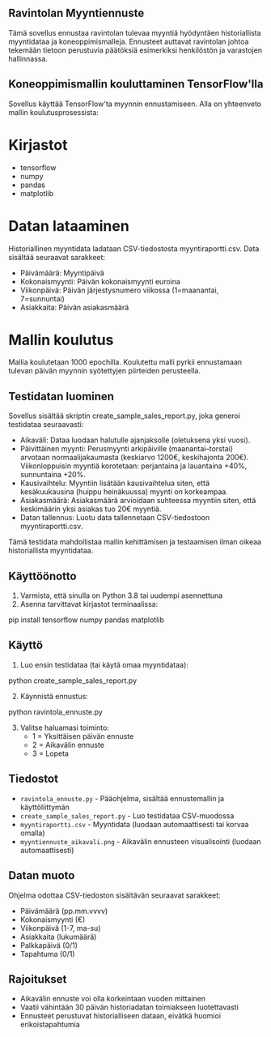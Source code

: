 ## Ravintolan Myyntiennuste

Tämä sovellus ennustaa ravintolan tulevaa myyntiä hyödyntäen historiallista myyntidataa ja koneoppimismalleja. Ennusteet auttavat ravintolan johtoa tekemään tietoon perustuvia päätöksiä esimerkiksi henkilöstön ja varastojen hallinnassa.

## Koneoppimismallin kouluttaminen TensorFlow'lla

Sovellus käyttää TensorFlow'ta myynnin ennustamiseen. Alla on yhteenveto mallin koulutusprosessista:

# Kirjastot

- tensorflow
- numpy
- pandas
- matplotlib

# Datan lataaminen

Historiallinen myyntidata ladataan CSV-tiedostosta myyntiraportti.csv. Data sisältää seuraavat sarakkeet:

- Päivämäärä: Myyntipäivä
- Kokonaismyynti: Päivän kokonaismyynti euroina
- Viikonpäivä: Päivän järjestysnumero viikossa (1=maanantai, 7=sunnuntai)
- Asiakkaita: Päivän asiakasmäärä

# Mallin koulutus

Mallia koulutetaan 1000 epochilla.
Koulutettu malli pyrkii ennustamaan tulevan päivän myynnin syötettyjen piirteiden perusteella.

## Testidatan luominen

Sovellus sisältää skriptin create_sample_sales_report.py, joka generoi testidataa seuraavasti:

- Aikaväli: Dataa luodaan halutulle ajanjaksolle (oletuksena yksi vuosi).
- Päivittäinen myynti: Perusmyynti arkipäiville (maanantai–torstai) arvotaan normaalijakaumasta (keskiarvo 1200€, keskihajonta 200€). Viikonloppuisin myyntiä korotetaan: perjantaina ja lauantaina +40%, sunnuntaina +20%.
- Kausivaihtelu: Myyntiin lisätään kausivaihtelua siten, että kesäkuukausina (huippu heinäkuussa) myynti on korkeampaa.
- Asiakasmäärä: Asiakasmäärä arvioidaan suhteessa myyntiin siten, että keskimäärin yksi asiakas tuo 20€ myyntiä.
- Datan tallennus: Luotu data tallennetaan CSV-tiedostoon myyntiraportti.csv.

Tämä testidata mahdollistaa mallin kehittämisen ja testaamisen ilman oikeaa historiallista myyntidataa.

## Käyttöönotto

1. Varmista, että sinulla on Python 3.8 tai uudempi asennettuna
2. Asenna tarvittavat kirjastot terminaalissa: 

pip install tensorflow numpy pandas matplotlib


## Käyttö

1. Luo ensin testidataa (tai käytä omaa myyntidataa):

python create_sample_sales_report.py

2. Käynnistä ennustus:

python ravintola_ennuste.py


3. Valitse haluamasi toiminto:
   - 1 = Yksittäisen päivän ennuste
   - 2 = Aikavälin ennuste
   - 3 = Lopeta

## Tiedostot

- `ravintola_ennuste.py` - Pääohjelma, sisältää ennustemallin ja käyttöliittymän
- `create_sample_sales_report.py` - Luo testidataa CSV-muodossa
- `myyntiraportti.csv` - Myyntidata (luodaan automaattisesti tai korvaa omalla)
- `myyntiennuste_aikavali.png` - Aikavälin ennusteen visualisointi (luodaan automaattisesti)

## Datan muoto

Ohjelma odottaa CSV-tiedoston sisältävän seuraavat sarakkeet:
- Päivämäärä (pp.mm.vvvv)
- Kokonaismyynti (€)
- Viikonpäivä (1-7, ma-su)
- Asiakkaita (lukumäärä)
- Palkkapäivä (0/1)
- Tapahtuma (0/1)

## Rajoitukset

- Aikavälin ennuste voi olla korkeintaan vuoden mittainen
- Vaatii vähintään 30 päivän historiadatan toimiakseen luotettavasti
- Ennusteet perustuvat historialliseen dataan, eivätkä huomioi erikoistapahtumia